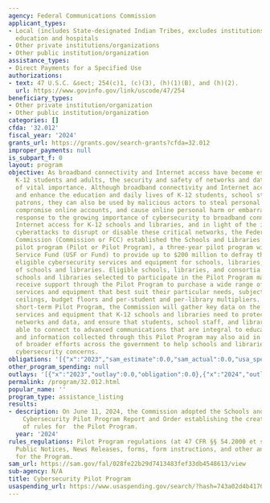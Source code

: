 ```yaml
---
agency: Federal Communications Commission
applicant_types:
- Local (includes State-designated Indian Tribes, excludes institutions of higher
  education and hospitals
- Other private institutions/organizations
- Other public institution/organization
assistance_types:
- Direct Payments for a Specified Use
authorizations:
- text: 47 U.S.C. &sect; 254(c)1, (c)(3), (h)(1)(B), and (h)(2).
  url: https://www.govinfo.gov/link/uscode/47/254
beneficiary_types:
- Other private institution/organization
- Other public institution/organization
categories: []
cfda: '32.012'
fiscal_year: '2024'
grants_url: https://grants.gov/search-grants?cfda=32.012
improper_payments: null
is_subpart_f: 0
layout: program
objective: As broadband connectivity and Internet access have become essential for
  K-12 students and adults, the security and safety of networks and data has become
  of vital importance. Although broadband connectivity and Internet access can simplify
  and enhance the education and daily lives of K-12 students, school staff, and library
  patrons, they can also be used by malicious actors to steal personal information,
  compromise online accounts, and cause online personal harm or embarrassment. In
  response to the growing importance of cybersecurity to broadband connectivity and
  Internet access for K-12 schools and libraries, and in light of the increase in
  cyberattacks to disrupt or disable these critical networks, the Federal Communications
  Commission (Commission or FCC) established the Schools and Libraries Cybersecurity
  pilot program (Pilot or Pilot Program), a three-year pilot program within the Universal
  Service Fund (USF or Fund) to provide up to $200 million to defray the costs of
  eligible cybersecurity services and equipment for schools, libraries, and consortia
  of schools and libraries. Eligible schools, libraries, and consortia comprised of
  schools and libraries selected to participate in the Pilot Program may request and
  receive support through the Pilot Program to purchase a wide range of eligible cybersecurity
  services and equipment that best suit their particular needs, subject to budget
  ceilings, budget floors and per-student and per-library multipliers.  During this
  short-term Pilot Program, the Commission will gather key data on the types of cybersecurity
  services and equipment that K-12 schools and libraries need to protect their broadband
  networks and data, and ensure that students, school staff, and library patrons are
  able to connect to advanced communications that are integral to education. Data
  and information collected through this Pilot Program may also aid in the considerations
  of broader efforts across the government to help schools and libraries address their
  cybersecurity concerns.
obligations: '[{"x":"2023","sam_estimate":0.0,"sam_actual":0.0,"usa_spending_actual":0.0},{"x":"2024","sam_estimate":0.0,"sam_actual":0.0,"usa_spending_actual":0.0},{"x":"2025","sam_estimate":0.0,"sam_actual":200000000.0,"usa_spending_actual":0.0}]'
other_program_spending: null
outlays: '[{"x":"2023","outlay":0.0,"obligation":0.0},{"x":"2024","outlay":0.0,"obligation":0.0},{"x":"2025","outlay":0.0,"obligation":0.0}]'
permalink: /program/32.012.html
popular_name: ''
program_type: assistance_listing
results:
- description: On June 11, 2024, the Commission adopted the Schools and Libraries
    Cybersecurity Pilot Program Report and Order establishing the creation and promulgation
    of rules for  the Pilot Program.
  year: '2024'
rules_regulations: Pilot Program regulations (at 47 CFR §§ 54.2000 et seq.), Orders,
  Public Notices, News Releases, forms, form instructions, and other announcements
  for the Program.
sam_url: https://sam.gov/fal/028fe22b29d7413483fef33db4548613/view
sub-agency: N/A
title: Cybersecurity Pilot Program
usaspending_url: https://www.usaspending.gov/search/?hash=743a02d4b41700b2e6b401385f51f16f
---
```

